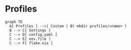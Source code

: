 # Profiles

```kroki-mermaid
graph TD
  A[ Profiles ] -->| Custom | B( mkdir profiles/<name> )
  B --> C{ Settings }
  C --> D[ config.yaml ]
  C --> E[ env.file ]
  C --> F[ flake.nix ]
```

